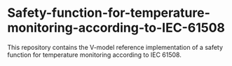 # Safety-function-for-temperature-monitoring-according-to-IEC-61508
This repository contains the V-model reference implementation of a safety function for temperature monitoring according to IEC 61508.

